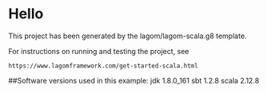 # Hello

This project has been generated by the lagom/lagom-scala.g8 template. 

For instructions on running and testing the project, see 
    
    https://www.lagomframework.com/get-started-scala.html

##Software versions used in this example:
    jdk   1.8.0_161
    sbt   1.2.8
    scala 2.12.8
